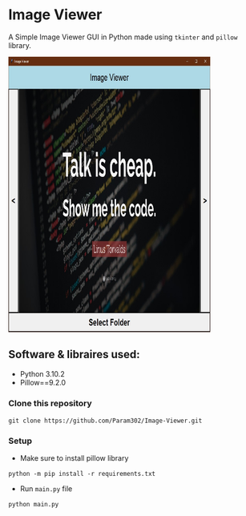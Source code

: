 # Image Viewer 
A Simple Image Viewer GUI in Python made using `tkinter` and `pillow` library.

<img src="./assets/preview.jpg"  width="80%" height="550px">

## Software & libraires used:
- Python 3.10.2
- Pillow==9.2.0

### Clone this repository
```
git clone https://github.com/Param302/Image-Viewer.git
```

### Setup
- Make sure to install pillow library
```
python -m pip install -r requirements.txt
```
- Run `main.py` file
```
python main.py
```
